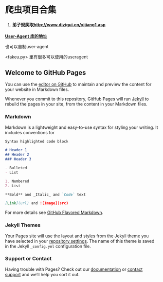 # 爬虫项目合集

1. #### 弟子规爬取[<http://www.dizigui.cn/xijiang1.asp>](<http://www.dizigui.cn/xijiang1.asp>)









[**User-Agent 库的地址**](https://fake-useragent.herokuapp.com/browsers/0.1.11)

也可以自制user-agent



<fakeu.py> 里有很多可以使用的useragent





## Welcome to GitHub Pages

You can use the [editor on GitHub](https://github.com/lcqbug/myspider/edit/master/README.md) to maintain and preview the content for your website in Markdown files.

Whenever you commit to this repository, GitHub Pages will run [Jekyll](https://jekyllrb.com/) to rebuild the pages in your site, from the content in your Markdown files.

### Markdown

Markdown is a lightweight and easy-to-use syntax for styling your writing. It includes conventions for

```markdown
Syntax highlighted code block

# Header 1
## Header 2
### Header 3

- Bulleted
- List

1. Numbered
2. List

**Bold** and _Italic_ and `Code` text

[Link](url) and ![Image](src)
```

For more details see [GitHub Flavored Markdown](https://guides.github.com/features/mastering-markdown/).

### Jekyll Themes

Your Pages site will use the layout and styles from the Jekyll theme you have selected in your [repository settings](https://github.com/lcqbug/myspider/settings). The name of this theme is saved in the Jekyll `_config.yml` configuration file.

### Support or Contact

Having trouble with Pages? Check out our [documentation](https://help.github.com/categories/github-pages-basics/) or [contact support](https://github.com/contact) and we’ll help you sort it out.
